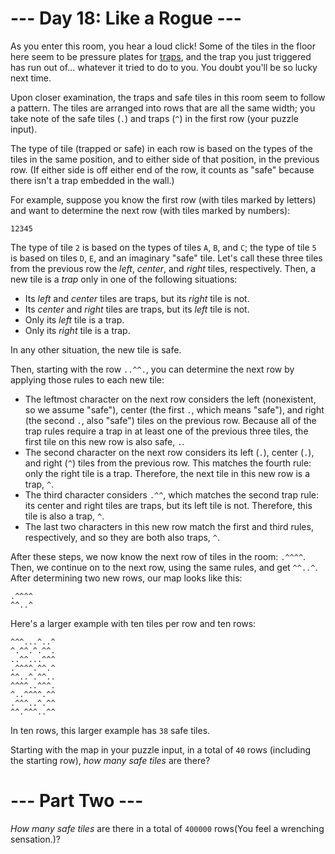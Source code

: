 ﻿# --- Day 18: Like a Rogue ---

As you enter this room, you hear a loud click! Some of the tiles in the floor here seem to be pressure plates for [traps](https://nethackwiki.com/wiki/Trap), and the trap you just triggered has run out of... whatever it tried to do to you. You doubt you'll be so lucky next time.

Upon closer examination, the traps and safe tiles in this room seem to follow a pattern. The tiles are arranged into rows that are all the same width; you take note of the safe tiles (```.```) and traps (```^```) in the first row (your puzzle input).

The type of tile (trapped or safe) in each row is based on the types of the tiles in the same position, and to either side of that position, in the previous row. (If either side is off either end of the row, it counts as "safe" because there isn't a trap embedded in the wall.)

For example, suppose you know the first row (with tiles marked by letters) and want to determine the next row (with tiles marked by numbers):


```ABCDE
12345
```


The type of tile ```2``` is based on the types of tiles ```A```, ```B```, and ```C```; the type of tile ```5``` is based on tiles ```D```, ```E```, and an imaginary "safe" tile. Let's call these three tiles from the previous row the *left*, *center*, and *right* tiles, respectively. Then, a new tile is a *trap* only in one of the following situations:


* Its *left* and *center* tiles are traps, but its *right* tile is not.
* Its *center* and *right* tiles are traps, but its *left* tile is not.
* Only its *left* tile is a trap.
* Only its *right* tile is a trap.


In any other situation, the new tile is safe.

Then, starting with the row ```..^^.```, you can determine the next row by applying those rules to each new tile:


* The leftmost character on the next row considers the left (nonexistent, so we assume "safe"), center (the first ```.```, which means "safe"), and right (the second ```.```, also "safe") tiles on the previous row. Because all of the trap rules require a trap in at least one of the previous three tiles, the first tile on this new row is also safe, ```.```.
* The second character on the next row considers its left (```.```), center (```.```), and right (```^```) tiles from the previous row. This matches the fourth rule: only the right tile is a trap. Therefore, the next tile in this new row is a trap, ```^```.
* The third character considers ```.^^```, which matches the second trap rule: its center and right tiles are traps, but its left tile is not. Therefore, this tile is also a trap, ```^```.
* The last two characters in this new row match the first and third rules, respectively, and so they are both also traps, ```^```.


After these steps, we now know the next row of tiles in the room: ```.^^^^```. Then, we continue on to the next row, using the same rules, and get ```^^..^```. After determining two new rows, our map looks like this:


```..^^.
.^^^^
^^..^
```


Here's a larger example with ten tiles per row and ten rows:


```.^^.^.^^^^
^^^...^..^
^.^^.^.^^.
..^^...^^^
.^^^^.^^.^
^^..^.^^..
^^^^..^^^.
^..^^^^.^^
.^^^..^.^^
^^.^^^..^^
```


In ten rows, this larger example has ```38``` safe tiles.

Starting with the map in your puzzle input, in a total of ```40``` rows (including the starting row), *how many safe tiles* are there?

# --- Part Two ---

*How many safe tiles* are there in a total of ```400000``` rows(You feel a wrenching sensation.)?
